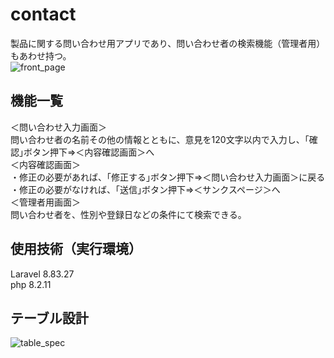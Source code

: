 # contact
製品に関する問い合わせ用アプリであり、問い合わせ者の検索機能（管理者用）もあわせ持つ。<br>
![front_page](https://github.com/takeda-shigeki/contact/assets/132808377/6d4485dd-bb53-480c-892b-70c3f170db52)

## 機能一覧
＜問い合わせ入力画面＞<br>
問い合わせ者の名前その他の情報とともに、意見を120文字以内で入力し、｢確認｣ボタン押下⇒＜内容確認画面＞へ<br>
＜内容確認画面＞<br>
・修正の必要があれば、｢修正する｣ボタン押下⇒＜問い合わせ入力画面＞に戻る<br>
・修正の必要がなければ、｢送信｣ボタン押下⇒＜サンクスページ＞へ<br>
＜管理者用画面＞<br>
問い合わせ者を、性別や登録日などの条件にて検索できる。<br>

## 使用技術（実行環境）
Laravel 8.83.27<br>
php 8.2.11<br>

## テーブル設計
![table_spec](https://github.com/takeda-shigeki/contact/assets/132808377/1ab8975a-e5bd-4498-8399-0d78ce58b9aa)